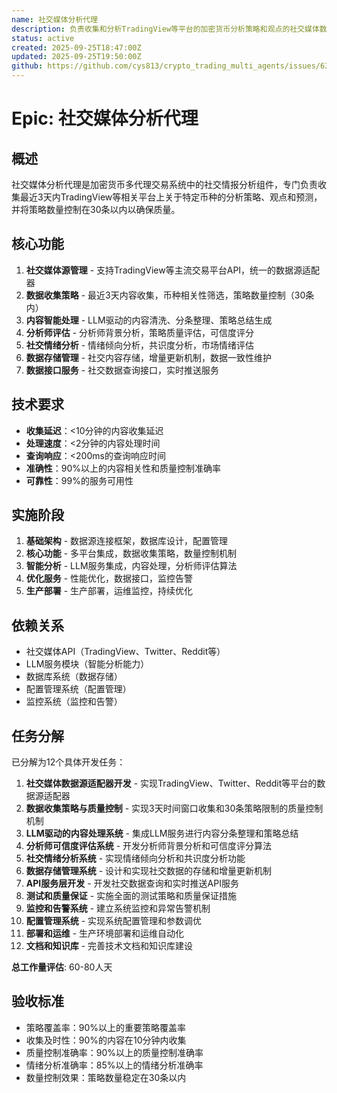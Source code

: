 ```yaml
---
name: 社交媒体分析代理
description: 负责收集和分析TradingView等平台的加密货币分析策略和观点的社交媒体数据分析代理
status: active
created: 2025-09-25T18:47:00Z
updated: 2025-09-25T19:50:00Z
github: https://github.com/cys813/crypto_trading_multi_agents/issues/63
---
```


# Epic: 社交媒体分析代理

## 概述
社交媒体分析代理是加密货币多代理交易系统中的社交情报分析组件，专门负责收集最近3天内TradingView等相关平台上关于特定币种的分析策略、观点和预测，并将策略数量控制在30条以内以确保质量。

## 核心功能
1. **社交媒体源管理** - 支持TradingView等主流交易平台API，统一的数据源适配器
2. **数据收集策略** - 最近3天内容收集，币种相关性筛选，策略数量控制（30条内）
3. **内容智能处理** - LLM驱动的内容清洗、分条整理、策略总结生成
4. **分析师评估** - 分析师背景分析，策略质量评估，可信度评分
5. **社交情绪分析** - 情绪倾向分析，共识度分析，市场情绪评估
6. **数据存储管理** - 社交内容存储，增量更新机制，数据一致性维护
7. **数据接口服务** - 社交数据查询接口，实时推送服务

## 技术要求
- **收集延迟**：<10分钟的内容收集延迟
- **处理速度**：<2分钟的内容处理时间
- **查询响应**：<200ms的查询响应时间
- **准确性**：90%以上的内容相关性和质量控制准确率
- **可靠性**：99%的服务可用性

## 实施阶段
1. **基础架构** - 数据源连接框架，数据库设计，配置管理
2. **核心功能** - 多平台集成，数据收集策略，数量控制机制
3. **智能分析** - LLM服务集成，内容处理，分析师评估算法
4. **优化服务** - 性能优化，数据接口，监控告警
5. **生产部署** - 生产部署，运维监控，持续优化

## 依赖关系
- 社交媒体API（TradingView、Twitter、Reddit等）
- LLM服务模块（智能分析能力）
- 数据库系统（数据存储）
- 配置管理系统（配置管理）
- 监控系统（监控和告警）

## 任务分解
已分解为12个具体开发任务：

1. **社交媒体数据源适配器开发** - 实现TradingView、Twitter、Reddit等平台的数据源适配器
2. **数据收集策略与质量控制** - 实现3天时间窗口收集和30条策略限制的质量控制机制
3. **LLM驱动的内容处理系统** - 集成LLM服务进行内容分条整理和策略总结
4. **分析师可信度评估系统** - 开发分析师背景分析和可信度评分算法
5. **社交情绪分析系统** - 实现情绪倾向分析和共识度分析功能
6. **数据存储管理系统** - 设计和实现社交数据的存储和增量更新机制
7. **API服务层开发** - 开发社交数据查询和实时推送API服务
8. **测试和质量保证** - 实施全面的测试策略和质量保证措施
9. **监控和告警系统** - 建立系统监控和异常告警机制
10. **配置管理系统** - 实现系统配置管理和参数调优
11. **部署和运维** - 生产环境部署和运维自动化
12. **文档和知识库** - 完善技术文档和知识库建设

**总工作量评估**: 60-80人天

## 验收标准
- 策略覆盖率：90%以上的重要策略覆盖率
- 收集及时性：90%的内容在10分钟内收集
- 质量控制准确率：90%以上的质量控制准确率
- 情绪分析准确率：85%以上的情绪分析准确率
- 数量控制效果：策略数量稳定在30条以内